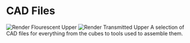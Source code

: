 # CAD Files
![Render Flourescent Upper](https://github.com/SiberFreak/Protocube/blob/main/Resources/Renders/Render_Flourescent_Upper.png)
![Render Transmitted Upper](https://github.com/SiberFreak/Protocube/blob/main/Resources/Renders/Render_Transmitted_Upper.png)
A selection of CAD files for everything from the cubes to tools used to assemble them.
